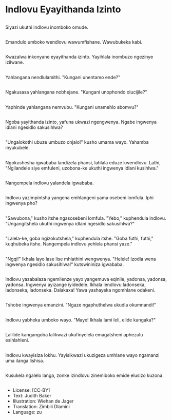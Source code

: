 # Indlovu Eyayithanda Izinto

##
Siyazi ukuthi indlovu inomboko omude.

##
Emandulo umboko wendlovu wawumfishane. Wawubukeka kabi.

##
Kwazalwa inkonyane eyayithanda izinto. Yayihlala inombuzo ngezinye izilwane.

##
Yahlangana nendlulamithi. "Kungani unentamo ende?"

##
Ngakusasa yahlangana nobhejane. "Kungani unophondo olucijile?"

##
Yaphinde yahlangana nemvubu. "Kungani unamehlo abomvu?"

##
Ngoba yayithanda izinto, yafuna ukwazi ngengwenya. Ngabe ingwenya idlani ngesidlo sakusihlwa?

##
"Ungalokothi ubuze umbuzo onjalo!" kusho umama wayo. Yahamba inyukubele.

##
Ngokushesha igwababa landizela phansi, lahlala eduze kwendlovu. Lathi, "Ngilandele siye emfuleni, uzobona-ke ukuthi ingwenya idlani kusihlwa."

##
Nangempela indlovu yalandela igwababa.

##
Indlovu yazimpintsha yangena emhlangeni yama osebeni lomfula. Iphi ingwenya pho?

##
"Sawubona," kusho itshe ngasosebeni lomfula. "Yebo," kuphendula indlovu. "Ungangitshela ukuthi ingwenya idlani ngesidlo sakusihlwa?"

##
"Lalela-ke, goba ngizokutshela," kuphendula itshe. "Goba futhi, futhi," kuqhubeka itshe. Nangempela indlovu yehlela phansi yaze."

##
"Ngqi!" Ikhala layo lase lise mhlathini wengwenya. "Helele! Izodla wena ingwenya ngesidlo sakusihlwa!" kutswininiza igwababa.

##
Indlovu yazabalaza ngemilenze yayo yangemuva eqinile, yadonsa, yadonsa, yadonsa. Ingwenya ayizange iyidedele. Ikhala lendlovu ladonseka, ladonseka, ladonseka. Dalakaxa! Yawa yashayeka ngomhlane odakeni.

##
Tshobe ingwenya emanzini. "Ngaze ngaphuthelwa ukudla okumnandi!"

##
Indlovu yabheka umboko wayo. "Maye! Ikhala lami leli, elide kangaka?"

##
Lalilide kangangoba lalikwazi ukufinyelela emagatsheni aphezulu esihlahleni.

##
Indlovu kwayisiza lokhu. Yayisikwazi ukuzigeza umhlane wayo ngamanzi uma ilanga lishisa.

##
Kusukela ngalelo langa, zonke izindlovu zinemiboko emide elusizo kuzona.

##
* License: [CC-BY]
* Text: Judith Baker
* Illustration: Wiehan de Jager
* Translation: Zimbili Dlamini
* Language: zu
